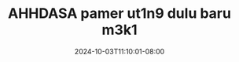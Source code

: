 --- 
title: "AHHDASA pamer ut1n9 dulu baru m3k1"
description: "   video bokep AHHDASA pamer ut1n9 dulu baru m3k1 durasi panjang    "
date: 2024-10-03T11:10:01-08:00
file_code: "7k92vekd8kmb"
draft: false
cover: "ahf0i7zgte9ukamn.jpg"
tags: ["AHHDASA", "pamer", "dulu", "baru", "bokep-indo", "bokep-viral", "bokep-ig"]
length: 1025
fld_id: "1482911"
foldername: "Ahh dasa  labilasa update"
categories: ["Ahh dasa  labilasa update"]
views: 0
---